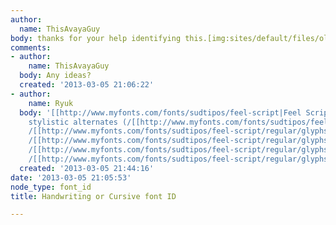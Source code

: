 ```yaml
---
author:
  name: ThisAvayaGuy
body: thanks for your help identifying this.[img:sites/default/files/old-images/font_6374.jpg]
comments:
- author:
    name: ThisAvayaGuy
  body: Any ideas?
  created: '2013-03-05 21:06:22'
- author:
    name: Ryuk
  body: '[[http://www.myfonts.com/fonts/sudtipos/feel-script|Feel Script]] using some
    stylistic alternates (/[[http://www.myfonts.com/fonts/sudtipos/feel-script/regular/glyphs.html#glyphs/520107/99|S]],
    /[[http://www.myfonts.com/fonts/sudtipos/feel-script/regular/glyphs.html#glyphs/520107/136|a]],
    /[[http://www.myfonts.com/fonts/sudtipos/feel-script/regular/glyphs.html#glyphs/520107/861|v]],
    /[[http://www.myfonts.com/fonts/sudtipos/feel-script/regular/glyphs.html#glyphs/520107/779|t]],
    /[[http://www.myfonts.com/fonts/sudtipos/feel-script/regular/glyphs.html#glyphs/520107/378|h]]...)'
  created: '2013-03-05 21:44:16'
date: '2013-03-05 21:05:53'
node_type: font_id
title: Handwriting or Cursive font ID

---
```

